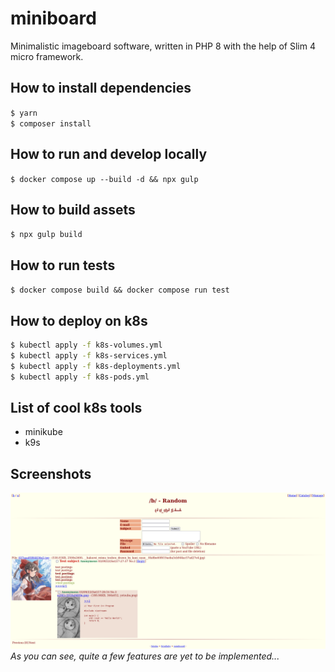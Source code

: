 # miniboard

Minimalistic imageboard software, written in PHP 8 with the help of Slim 4 micro framework.

## How to install dependencies
`$ yarn`  
`$ composer install`

## How to run and develop locally
`$ docker compose up --build -d && npx gulp`

## How to build assets
`$ npx gulp build`

## How to run tests
`$ docker compose build && docker compose run test`

## How to deploy on k8s
```bash
$ kubectl apply -f k8s-volumes.yml
$ kubectl apply -f k8s-services.yml
$ kubectl apply -f k8s-deployments.yml
$ kubectl apply -f k8s-pods.yml
```

## List of cool k8s tools
- minikube
- k9s

## Screenshots

![Example screenshot](/.docs/screenshot.png "Example screenshot")
*As you can see, quite a few features are yet to be implemented...*
